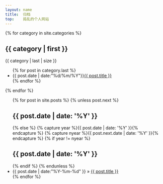 ```yaml
---
layout: name
title:  归档
top:    捣乱的个人网站
---
```


<div>
{% for category in site.categories %}
<h2>{{ category | first }}</h2>
</span>{{ category | last | size }}</span>
<ul>
    {% for post in category.last %}
        <li>{{ post.date | date:"%d/%m/%Y"}}<a href="{{ post.url }}">{{ post.title }}</a></li>
    {% endfor %}
</ul>
{% endfor %}
</div>

<div>
<ul>
{% for post in site.posts %}
{% unless post.next %}
<h2>{{ post.date | date: '%Y' }} </h2>
{% else %}
{% capture year %}{{ post.date | date: '%Y' }}{% endcapture %}
{% capture nyear %}{{ post.next.date | date: '%Y' }}{% endcapture %}
{% if year != nyear %}
<h2>{{ post.date | date: '%Y' }}</h2>
{% endif %}
{% endunless %}
<li>{{ post.date | date:"%Y-%m-%d" }} &raquo; <a href="{{ post.url }}">{{ post.title }}</a></li>
{% endfor %}
</ul>
</div>

